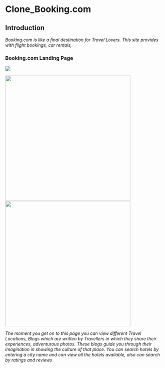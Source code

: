 # Clone_Booking.com

## Introduction
*Booking.com is like a final destination for Travel Lovers. This site provides with flight bookings, car rentals,*
### Booking.com Landing Page
![](https://github.com/TusharTaral/Ravi_Booking.com/blob/master/Screenshot%202021-03-13%20120916.png)

<img src="https://github.com/TusharTaral/Ravi_Booking.com/blob/master/Screenshot%202021-03-13%20120916.png" width="400" ><img src="https://github.com/TusharTaral/Ravi_Booking.com/blob/master/Screenshot%202021-03-13%20120916.png" width="400" >

*The moment you get on to this page you can view different Travel Locations, Blogs which are written by Travellers in which they share their experiences, adventurous photos. These blogs guide you through their imagination in showing the culture of that place.  You can search hotels by entering a city name and can view all the hotels available, also can search by ratings and reviews*

